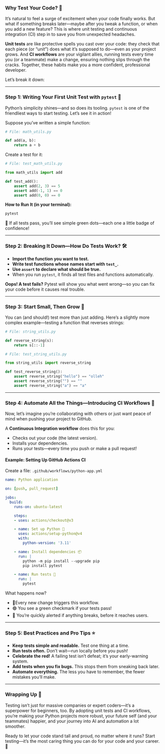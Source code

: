 ### Why Test Your Code? 🧪

It’s natural to feel a surge of excitement when your code finally works. But what if something breaks later—maybe after you tweak a function, or when you add a new feature? This is where unit testing and continuous integration (CI) step in to save you from unexpected headaches.

**Unit tests** are like protective spells you cast over your code: they check that each piece (or “unit”) does what it’s supposed to do—even as your project grows. And **CI workflows** are your vigilant allies, running tests every time you (or a teammate) make a change, ensuring nothing slips through the cracks. Together, these habits make you a more confident, professional developer.

Let’s break it down:

---

### Step 1: Writing Your First Unit Test with `pytest` 🦾

Python’s simplicity shines—and so does its tooling. `pytest` is one of the friendliest ways to start testing. Let’s see it in action!

Suppose you’ve written a simple function:

```python
# File: math_utils.py

def add(a, b):
    return a + b
```

Create a test for it:

```python
# File: test_math_utils.py

from math_utils import add

def test_add():
    assert add(2, 3) == 5
    assert add(-1, 1) == 0
    assert add(0, 0) == 0
```

**How to Run It (in your terminal):**
```bash
pytest
```

🎉 If all tests pass, you’ll see simple green dots—each one a little badge of confidence!

---

### Step 2: Breaking It Down—How Do Tests Work? 🛠️

- **Import the function you want to test.**
- **Write test functions whose names start with `test_`.**
- **Use `assert` to declare what should be true.**
- When you run `pytest`, it finds all test files and functions automatically.

**Oops! A test fails?** Pytest will show you what went wrong—so you can fix your code before it causes real trouble.

---

### Step 3: Start Small, Then Grow 🌱

You can (and should!) test more than just adding. Here’s a slightly more complex example—testing a function that reverses strings:

```python
# File: string_utils.py

def reverse_string(s):
    return s[::-1]
```

```python
# File: test_string_utils.py

from string_utils import reverse_string

def test_reverse_string():
    assert reverse_string("hello") == "olleh"
    assert reverse_string("") == ""
    assert reverse_string("a") == "a"
```

---

### Step 4: Automate All the Things—Introducing CI Workflows 🤖

Now, let’s imagine you’re collaborating with others or just want peace of mind when pushing your project to GitHub.

A **Continuous Integration workflow** does this for you:
- Checks out your code (the latest version).
- Installs your dependencies.
- Runs your tests—every time you push or make a pull request!

#### Example: Setting Up GitHub Actions CI

Create a file: `.github/workflows/python-app.yml`

```yaml
name: Python application

on: [push, pull_request]

jobs:
  build:
    runs-on: ubuntu-latest

    steps:
    - uses: actions/checkout@v3

    - name: Set up Python 🐍
      uses: actions/setup-python@v4
      with:
        python-version: '3.11'

    - name: Install dependencies 📦
      run: |
        python -m pip install --upgrade pip
        pip install pytest

    - name: Run tests 🧪
      run: |
        pytest
```

What happens now?  
- 🚦Every new change triggers this workflow.
- 🟢 You see a green checkmark if your tests pass!
- 🔴 You’re quickly alerted if anything breaks, before it reaches users.

---

### Step 5: Best Practices and Pro Tips ⭐

- **Keep tests simple and readable.** Test one thing at a time.  
- **Run tests often.** Don’t wait—run locally before you push!
- **Celebrate the red!** A failing test isn’t defeat; it’s your early-warning system.
- **Add tests when you fix bugs.** This stops them from sneaking back later.
- **Automate everything.** The less you have to remember, the fewer mistakes you’ll make.

---

### Wrapping Up 💪

Testing isn’t just for massive companies or expert coders—it’s a superpower for beginners, too. By adopting unit tests and CI workflows, you’re making your Python projects more robust, your future self (and your teammates) happier, and your journey into AI and automation a lot smoother.

Ready to let your code stand tall and proud, no matter where it runs? Start testing—it’s the most caring thing you can do for your code and your career. 🚀